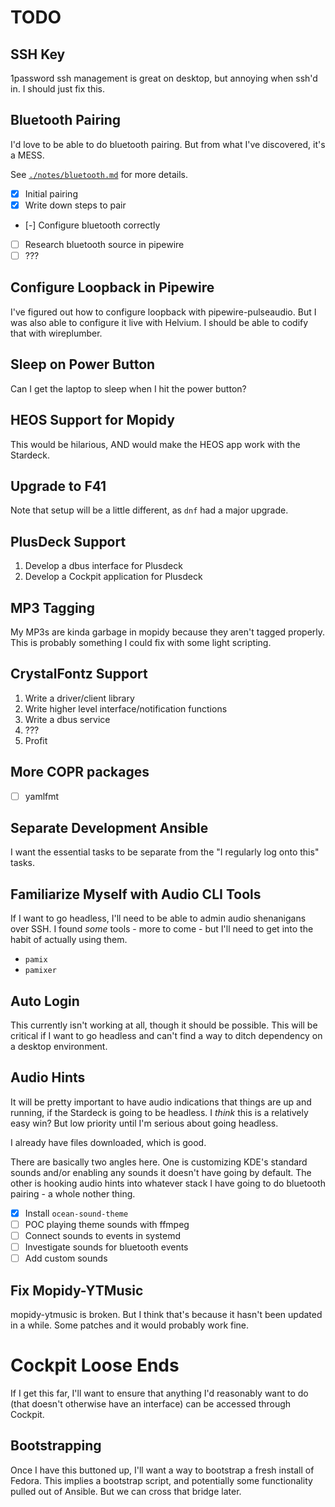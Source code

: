 # TODO

## SSH Key

1password ssh management is great on desktop, but annoying when ssh'd in. I should just fix this.

## Bluetooth Pairing

I'd love to be able to do bluetooth pairing. But from what I've discovered, it's a MESS.

See [`./notes/bluetooth.md`](./notes/bluetooth.md) for more details.

- [x] Initial pairing
- [x] Write down steps to pair
- [-] Configure bluetooth correctly
- [ ] Research bluetooth source in pipewire
- [ ] ???

## Configure Loopback in Pipewire

I've figured out how to configure loopback with pipewire-pulseaudio. But I was also able to configure it live with Helvium. I should be able to codify that with wireplumber.

## Sleep on Power Button

Can I get the laptop to sleep when I hit the power button?

## HEOS Support for Mopidy

This would be hilarious, AND would make the HEOS app work with the Stardeck.

## Upgrade to F41

Note that setup will be a little different, as `dnf` had a major upgrade.

## PlusDeck Support

1. Develop a dbus interface for Plusdeck
2. Develop a Cockpit application for Plusdeck

## MP3 Tagging

My MP3s are kinda garbage in mopidy because they aren't tagged properly. This is probably something I could fix with some light scripting.

## CrystalFontz Support

1. Write a driver/client library
2. Write higher level interface/notification functions
3. Write a dbus service
4. ???
5. Profit

## More COPR packages

- [ ] yamlfmt

## Separate Development Ansible

I want the essential tasks to be separate from the "I regularly log onto this" tasks.

## Familiarize Myself with Audio CLI Tools

If I want to go headless, I'll need to be able to admin audio shenanigans over SSH. I found *some* tools - more to come - but I'll need to get into the habit of actually using them.

- `pamix`
- `pamixer`

## Auto Login

This currently isn't working at all, though it should be possible. This will be critical if I want to go headless and can't find a way to ditch dependency on a desktop environment.

## Audio Hints

It will be pretty important to have audio indications that things are up and running, if the Stardeck is going to be headless. I *think* this is a relatively easy win? But low priority until I'm serious about going headless.

I already have files downloaded, which is good.

There are basically two angles here. One is customizing KDE's standard sounds and/or enabling any sounds it doesn't have going by default. The other is hooking audio hints into whatever stack I have going to do bluetooth pairing - a whole nother thing.

- [x] Install `ocean-sound-theme`
- [ ] POC playing theme sounds with ffmpeg
- [ ] Connect sounds to events in systemd
- [ ] Investigate sounds for bluetooth events
- [ ] Add custom sounds

## Fix Mopidy-YTMusic

mopidy-ytmusic is broken. But I think that's because it hasn't been updated in a while. Some patches and it would probably work fine.

# Cockpit Loose Ends

If I get this far, I'll want to ensure that anything I'd reasonably want to do (that doesn't otherwise have an interface) can be accessed through Cockpit.

## Bootstrapping

Once I have this buttoned up, I'll want a way to bootstrap a fresh install of Fedora. This implies a bootstrap script, and potentially some functionality pulled out of Ansible. But we can cross that bridge later.
